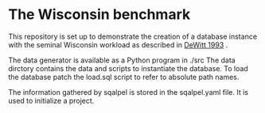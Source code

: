 # The Wisconsin benchmark

This repository is set up to demonstrate the creation 
of a database instance with the seminal Wisconsin workload
as described in [DeWitt 1993](http://jimgray.azurewebsites.net/benchmarkhandbook/chapter4.pdf_) .

The data generator is available as a Python program in ./src
The data dirctory contains the data and scripts to instantiate
the database. To load the database patch the load.sql script 
to refer to absolute path names.

The information gathered by sqalpel is stored in the
sqalpel.yaml file. It is used to initialize a project.
